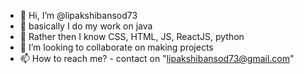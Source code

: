 - 👋 Hi, I’m @lipakshibansod73
- 👀 basically I do my work on java
- 🌱 Rather then I know CSS, HTML, JS, ReactJS, python
- 💞️ I’m looking to collaborate on making projects
- 📫 How to reach me? - contact on "lipakshibansod73@gmail.com"

<!---
lipakshibansod73/lipakshibansod73 is a ✨ special ✨ repository because its `README.md` (this file) appears on your GitHub profile.
You can click the Preview link to take a look at your changes.
--->
